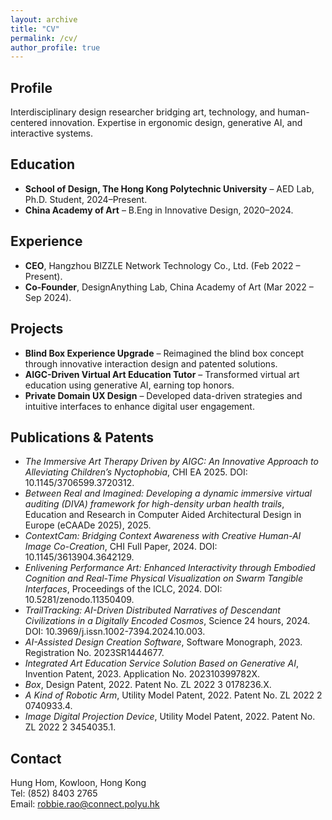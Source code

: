```yaml
---
layout: archive
title: "CV"
permalink: /cv/
author_profile: true
---
```

## Profile
Interdisciplinary design researcher bridging art, technology, and human-centered innovation. Expertise in ergonomic design, generative AI, and interactive systems.

## Education
- **School of Design, The Hong Kong Polytechnic University** – AED Lab, Ph.D. Student, 2024–Present.
- **China Academy of Art** – B.Eng in Innovative Design, 2020–2024.

## Experience
- **CEO**, Hangzhou BIZZLE Network Technology Co., Ltd. (Feb 2022 – Present).
- **Co-Founder**, DesignAnything Lab, China Academy of Art (Mar 2022 – Sep 2024).

## Projects
- **Blind Box Experience Upgrade** – Reimagined the blind box concept through innovative interaction design and patented solutions.
- **AIGC-Driven Virtual Art Education Tutor** – Transformed virtual art education using generative AI, earning top honors.
- **Private Domain UX Design** – Developed data-driven strategies and intuitive interfaces to enhance digital user engagement.

## Publications & Patents
- *The Immersive Art Therapy Driven by AIGC: An Innovative Approach to Alleviating Children’s Nyctophobia*, CHI EA 2025. DOI: 10.1145/3706599.3720312.
- *Between Real and Imagined: Developing a dynamic immersive virtual auditing (DIVA) framework for high-density urban health trails*, Education and Research in Computer Aided Architectural Design in Europe (eCAADe 2025), 2025.
- *ContextCam: Bridging Context Awareness with Creative Human-AI Image Co-Creation*, CHI Full Paper, 2024. DOI: 10.1145/3613904.3642129.
- *Enlivening Performance Art: Enhanced Interactivity through Embodied Cognition and Real-Time Physical Visualization on Swarm Tangible Interfaces*, Proceedings of the ICLC, 2024. DOI: 10.5281/zenodo.11350409.
- *TrailTracking: AI-Driven Distributed Narratives of Descendant Civilizations in a Digitally Encoded Cosmos*, Science 24 hours, 2024. DOI: 10.3969/j.issn.1002-7394.2024.10.003.
- *AI-Assisted Design Creation Software*, Software Monograph, 2023. Registration No. 2023SR1444677.
- *Integrated Art Education Service Solution Based on Generative AI*, Invention Patent, 2023. Application No. 202310399782X.
- *Box*, Design Patent, 2022. Patent No. ZL 2022 3 0178236.X.
- *A Kind of Robotic Arm*, Utility Model Patent, 2022. Patent No. ZL 2022 2 0740933.4.
- *Image Digital Projection Device*, Utility Model Patent, 2022. Patent No. ZL 2022 2 3454035.1.

## Contact
Hung Hom, Kowloon, Hong Kong  
Tel: (852) 8403 2765  
Email: [robbie.rao@connect.polyu.hk](mailto:robbie.rao@connect.polyu.hk)  
